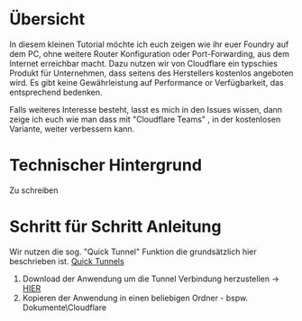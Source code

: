 # Übersicht 
In diesem kleinen Tutorial möchte ich euch zeigen wie ihr euer Foundry auf dem PC, ohne weitere Router Konfiguration oder Port-Forwarding, aus dem Internet erreichbar macht.
Dazu nutzen wir von Cloudflare ein typschies Produkt für Unternehmen, dass seitens des Herstellers kostenlos angeboten wird.
Es gibt keine Gewährleistung auf Performance or Verfügbarkeit, das entsprechend bedenken. 

Falls weiteres Interesse besteht, lasst es mich in den Issues wissen, dann zeige ich euch wie man dass mit "Cloudflare Teams" , in der kostenlosen Variante, weiter verbessern kann.

# Technischer Hintergrund
Zu schreiben


# Schritt für Schritt Anleitung

Wir nutzen die sog. "Quick Tunnel" Funktion die grundsätzlich hier beschrieben ist. [Quick Tunnels](https://developers.cloudflare.com/cloudflare-one/connections/connect-apps/run-tunnel/trycloudflare)

1. Download der Anwendung um die Tunnel Verbindung herzustellen -> [HIER](https://github.com/cloudflare/cloudflared/releases/latest/download/cloudflared-windows-amd64.exe)
2. Kopieren der Anwendung in einen beliebigen Ordner - bspw. Dokumente\Cloudflare
